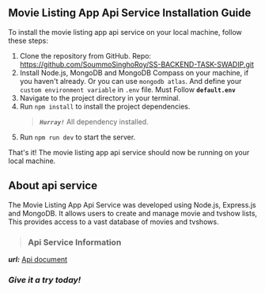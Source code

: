 ## Movie Listing App Api Service Installation Guide

To install the movie listing app api service on your local machine, follow these steps:

1. Clone the repository from GitHub. Repo: https://github.com/SoummoSinghoRoy/SS-BACKEND-TASK-SWADIP.git
2. Install Node.js, MongoDB and MongoDB Compass on your machine, if you haven't already. Or you can use `mongodb atlas`. And define your `custom environment variable` in `.env` file. Must Follow **`default.env`**
3. Navigate to the project directory in your terminal.
4. Run `npm install` to install the project dependencies.
    > ***`Hurray!`*** All dependency installed.
5. Run `npm run dev` to start the server.

That's it! The movie listing app api service should now be running on your local machine.

## About api service

The Movie Listing App Api Service was developed using Node.js, Express.js and MongoDB. It allows users to create and manage movie and tvshow lists, This provides access to a vast database of movies and tvshows.

> ### Api Service Information
***url:*** [Api document](https://github.com/SoummoSinghoRoy/SS-BACKEND-TASK-SWADIP/blob/4325e34f2ee4581bbfe3e87c269a16e4c729656a/document/api_document.md)

### *Give it a try today!*